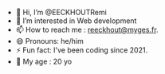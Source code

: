 - 👋 Hi, I’m @EECKHOUTRemi
- 👀 I’m interested in Web development
- 📫 How to reach me : reeckhout@myges.fr.
- 😄 Pronouns: he/him
- ⚡ Fun fact: I've been coding since 2021.
- 🎂 My age : 20 yo
